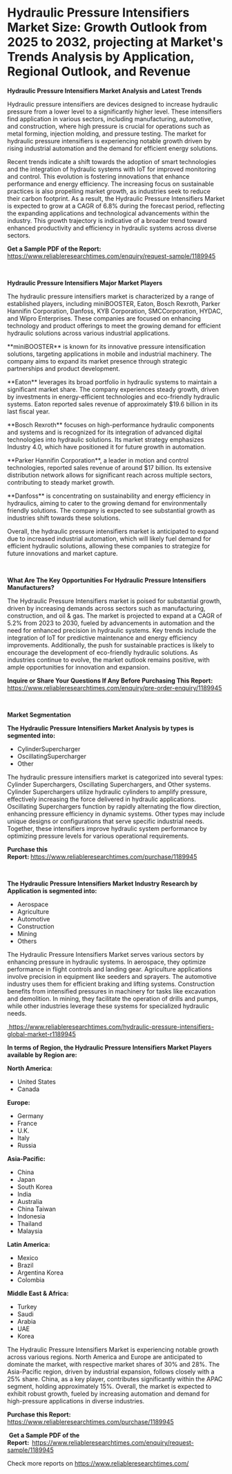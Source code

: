 <p><h1>Hydraulic Pressure Intensifiers Market Size: Growth Outlook from 2025 to 2032, projecting at Market's Trends Analysis by Application, Regional Outlook, and Revenue</h1></p><p><strong>Hydraulic Pressure Intensifiers Market Analysis and Latest Trends</strong></p>
<p><p>Hydraulic pressure intensifiers are devices designed to increase hydraulic pressure from a lower level to a significantly higher level. These intensifiers find application in various sectors, including manufacturing, automotive, and construction, where high pressure is crucial for operations such as metal forming, injection molding, and pressure testing. The market for hydraulic pressure intensifiers is experiencing notable growth driven by rising industrial automation and the demand for efficient energy solutions.</p><p>Recent trends indicate a shift towards the adoption of smart technologies and the integration of hydraulic systems with IoT for improved monitoring and control. This evolution is fostering innovations that enhance performance and energy efficiency. The increasing focus on sustainable practices is also propelling market growth, as industries seek to reduce their carbon footprint. As a result, the Hydraulic Pressure Intensifiers Market is expected to grow at a CAGR of 6.8% during the forecast period, reflecting the expanding applications and technological advancements within the industry. This growth trajectory is indicative of a broader trend toward enhanced productivity and efficiency in hydraulic systems across diverse sectors.</p></p>
<p><strong>Get a Sample PDF of the Report:&nbsp;</strong> <a href="https://www.reliableresearchtimes.com/enquiry/request-sample/1189945?utm_campaign=3290&utm_medium=2&utm_source=Github&utm_content=ia&utm_term=30032025&utm_id=hydraulic-pressure-intensifiers">https://www.reliableresearchtimes.com/enquiry/request-sample/1189945</a></p>
<p>&nbsp;</p>
<p><strong>Hydraulic Pressure Intensifiers Major Market Players</strong></p>
<p><p>The hydraulic pressure intensifiers market is characterized by a range of established players, including miniBOOSTER, Eaton, Bosch Rexroth, Parker Hannifin Corporation, Danfoss, KYB Corporation, SMCCorporation, HYDAC, and Wipro Enterprises. These companies are focused on enhancing technology and product offerings to meet the growing demand for efficient hydraulic solutions across various industrial applications.</p><p>**miniBOOSTER** is known for its innovative pressure intensification solutions, targeting applications in mobile and industrial machinery. The company aims to expand its market presence through strategic partnerships and product development.</p><p>**Eaton** leverages its broad portfolio in hydraulic systems to maintain a significant market share. The company experiences steady growth, driven by investments in energy-efficient technologies and eco-friendly hydraulic systems. Eaton reported sales revenue of approximately $19.6 billion in its last fiscal year.</p><p>**Bosch Rexroth** focuses on high-performance hydraulic components and systems and is recognized for its integration of advanced digital technologies into hydraulic solutions. Its market strategy emphasizes Industry 4.0, which have positioned it for future growth in automation.</p><p>**Parker Hannifin Corporation**, a leader in motion and control technologies, reported sales revenue of around $17 billion. Its extensive distribution network allows for significant reach across multiple sectors, contributing to steady market growth.</p><p>**Danfoss** is concentrating on sustainability and energy efficiency in hydraulics, aiming to cater to the growing demand for environmentally friendly solutions. The company is expected to see substantial growth as industries shift towards these solutions.</p><p>Overall, the hydraulic pressure intensifiers market is anticipated to expand due to increased industrial automation, which will likely fuel demand for efficient hydraulic solutions, allowing these companies to strategize for future innovations and market capture.</p></p>
<p>&nbsp;</p>
<p><strong>What Are The Key Opportunities For Hydraulic Pressure Intensifiers Manufacturers?</strong></p>
<p><p>The Hydraulic Pressure Intensifiers market is poised for substantial growth, driven by increasing demands across sectors such as manufacturing, construction, and oil & gas. The market is projected to expand at a CAGR of 5.2% from 2023 to 2030, fueled by advancements in automation and the need for enhanced precision in hydraulic systems. Key trends include the integration of IoT for predictive maintenance and energy efficiency improvements. Additionally, the push for sustainable practices is likely to encourage the development of eco-friendly hydraulic solutions. As industries continue to evolve, the market outlook remains positive, with ample opportunities for innovation and expansion.</p></p>
<p><strong>Inquire or Share Your Questions If Any Before Purchasing This Report:</strong> <a href="https://www.reliableresearchtimes.com/enquiry/pre-order-enquiry/1189945?utm_campaign=3290&utm_medium=2&utm_source=Github&utm_content=ia&utm_term=30032025&utm_id=hydraulic-pressure-intensifiers">https://www.reliableresearchtimes.com/enquiry/pre-order-enquiry/1189945</a></p>
<p>&nbsp;</p>
<p><strong>Market Segmentation</strong></p>
<p><strong>The Hydraulic Pressure Intensifiers Market Analysis by types is segmented into:</strong></p>
<p><ul><li>CylinderSupercharger</li><li>OscillatingSupercharger</li><li>Other</li></ul></p>
<p><p>The hydraulic pressure intensifiers market is categorized into several types: Cylinder Superchargers, Oscillating Superchargers, and Other systems. Cylinder Superchargers utilize hydraulic cylinders to amplify pressure, effectively increasing the force delivered in hydraulic applications. Oscillating Superchargers function by rapidly alternating the flow direction, enhancing pressure efficiency in dynamic systems. Other types may include unique designs or configurations that serve specific industrial needs. Together, these intensifiers improve hydraulic system performance by optimizing pressure levels for various operational requirements.</p></p>
<p><strong>Purchase this Report:&nbsp;</strong><a href="https://www.reliableresearchtimes.com/purchase/1189945?utm_campaign=3290&utm_medium=2&utm_source=Github&utm_content=ia&utm_term=30032025&utm_id=hydraulic-pressure-intensifiers">https://www.reliableresearchtimes.com/purchase/1189945</a></p>
<p>&nbsp;</p>
<p><strong>The Hydraulic Pressure Intensifiers Market Industry Research by Application is segmented into:</strong></p>
<p><ul><li>Aerospace</li><li>Agriculture</li><li>Automotive</li><li>Construction</li><li>Mining</li><li>Others</li></ul></p>
<p><p>The Hydraulic Pressure Intensifiers Market serves various sectors by enhancing pressure in hydraulic systems. In aerospace, they optimize performance in flight controls and landing gear. Agriculture applications involve precision in equipment like seeders and sprayers. The automotive industry uses them for efficient braking and lifting systems. Construction benefits from intensified pressures in machinery for tasks like excavation and demolition. In mining, they facilitate the operation of drills and pumps, while other industries leverage these systems for specialized hydraulic needs.</p></p>
<p><a href="https://www.reliableresearchtimes.com/hydraulic-pressure-intensifiers-global-market-r1189945?utm_campaign=3290&utm_medium=2&utm_source=Github&utm_content=ia&utm_term=30032025&utm_id=hydraulic-pressure-intensifiers">&nbsp;https://www.reliableresearchtimes.com/hydraulic-pressure-intensifiers-global-market-r1189945</a></p>
<p><strong>In terms of Region, the Hydraulic Pressure Intensifiers Market Players available by Region are:</strong></p>
<p>
    <p> <strong> North America: </strong>
        <ul>
            <li>United States</li>
            <li>Canada</li>
        </ul>
        </p> 
    <p> <strong> Europe: </strong>
        <ul>
            <li>Germany</li>
            <li>France</li>
            <li>U.K.</li>
            <li>Italy</li>
            <li>Russia</li>
        </ul>
        </p> 
    <p> <strong> Asia-Pacific: </strong>
        <ul>
            <li>China</li>
            <li>Japan</li>
            <li>South Korea</li>
            <li>India</li>
            <li>Australia</li>
            <li>China Taiwan</li>
            <li>Indonesia</li>
            <li>Thailand</li>
            <li>Malaysia</li>
        </ul>
        </p> 
    <p> <strong> Latin America: </strong>
        <ul>
            <li>Mexico</li>
            <li>Brazil</li>
            <li>Argentina Korea</li>
            <li>Colombia</li>
        </ul>
        </p> 
    <p> <strong> Middle East & Africa: </strong>
        <ul>
            <li>Turkey</li>
            <li>Saudi</li>
            <li>Arabia</li>
            <li>UAE</li>
            <li>Korea</li>
        </ul>
    </p>
    </p>
<p><p>The Hydraulic Pressure Intensifiers Market is experiencing notable growth across various regions. North America and Europe are anticipated to dominate the market, with respective market shares of 30% and 28%. The Asia-Pacific region, driven by industrial expansion, follows closely with a 25% share. China, as a key player, contributes significantly within the APAC segment, holding approximately 15%. Overall, the market is expected to exhibit robust growth, fueled by increasing automation and demand for high-pressure applications in diverse industries.</p></p>
<p><strong>Purchase this Report: </strong><a href="https://www.reliableresearchtimes.com/purchase/1189945?utm_campaign=3290&utm_medium=2&utm_source=Github&utm_content=ia&utm_term=30032025&utm_id=hydraulic-pressure-intensifiers">https://www.reliableresearchtimes.com/purchase/1189945</a></p>
<p>&nbsp;<strong>Get a Sample PDF of the Report:&nbsp;&nbsp;</strong><a href="https://www.reliableresearchtimes.com/enquiry/request-sample/1189945?utm_campaign=3290&utm_medium=2&utm_source=Github&utm_content=ia&utm_term=30032025&utm_id=hydraulic-pressure-intensifiers">https://www.reliableresearchtimes.com/enquiry/request-sample/1189945</a></p>
<p><strong></strong></p>
<p>Check more reports on <a href="https://www.reliableresearchtimes.com/?utm_campaign=3290&utm_medium=2&utm_source=Github&utm_content=ia&utm_term=30032025&utm_id=hydraulic-pressure-intensifiers">https://www.reliableresearchtimes.com/</a></p>